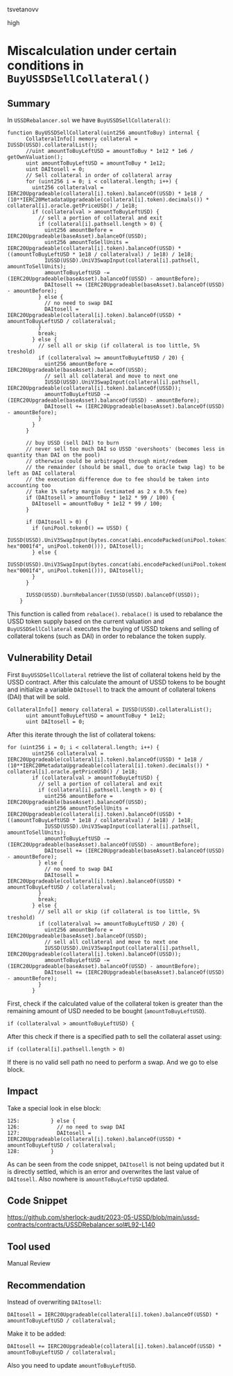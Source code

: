 tsvetanovv

high

# Miscalculation under certain conditions in `BuyUSSDSellCollateral()`

## Summary
In `USSDRebalancer.sol` we have `BuyUSSDSellCollateral()`:

```solidity
function BuyUSSDSellCollateral(uint256 amountToBuy) internal {
      CollateralInfo[] memory collateral = IUSSD(USSD).collateralList();
      //uint amountToBuyLeftUSD = amountToBuy * 1e12 * 1e6 / getOwnValuation();
      uint amountToBuyLeftUSD = amountToBuy * 1e12;
      uint DAItosell = 0;
      // Sell collateral in order of collateral array
      for (uint256 i = 0; i < collateral.length; i++) {
        uint256 collateralval = IERC20Upgradeable(collateral[i].token).balanceOf(USSD) * 1e18 / (10**IERC20MetadataUpgradeable(collateral[i].token).decimals()) * collateral[i].oracle.getPriceUSD() / 1e18;
        if (collateralval > amountToBuyLeftUSD) {
          // sell a portion of collateral and exit
          if (collateral[i].pathsell.length > 0) {
            uint256 amountBefore = IERC20Upgradeable(baseAsset).balanceOf(USSD);
            uint256 amountToSellUnits = IERC20Upgradeable(collateral[i].token).balanceOf(USSD) * ((amountToBuyLeftUSD * 1e18 / collateralval) / 1e18) / 1e18;
            IUSSD(USSD).UniV3SwapInput(collateral[i].pathsell, amountToSellUnits);
            amountToBuyLeftUSD -= (IERC20Upgradeable(baseAsset).balanceOf(USSD) - amountBefore);
            DAItosell += (IERC20Upgradeable(baseAsset).balanceOf(USSD) - amountBefore);
          } else {
            // no need to swap DAI
            DAItosell = IERC20Upgradeable(collateral[i].token).balanceOf(USSD) * amountToBuyLeftUSD / collateralval;
          }
          break;
        } else {
          // sell all or skip (if collateral is too little, 5% treshold)
          if (collateralval >= amountToBuyLeftUSD / 20) {
            uint256 amountBefore = IERC20Upgradeable(baseAsset).balanceOf(USSD);
            // sell all collateral and move to next one
            IUSSD(USSD).UniV3SwapInput(collateral[i].pathsell, IERC20Upgradeable(collateral[i].token).balanceOf(USSD));
            amountToBuyLeftUSD -= (IERC20Upgradeable(baseAsset).balanceOf(USSD) - amountBefore);
            DAItosell += (IERC20Upgradeable(baseAsset).balanceOf(USSD) - amountBefore);
          }
        }
      }  

      // buy USSD (sell DAI) to burn
      // never sell too much DAI so USSD 'overshoots' (becomes less in quantity than DAI on the pool)
      // otherwise could be arbitraged through mint/redeem
      // the remainder (should be small, due to oracle twap lag) to be left as DAI collateral
      // the execution difference due to fee should be taken into accounting too
      // take 1% safety margin (estimated as 2 x 0.5% fee)
      if (DAItosell > amountToBuy * 1e12 * 99 / 100) {
        DAItosell = amountToBuy * 1e12 * 99 / 100;
      } 

      if (DAItosell > 0) {
        if (uniPool.token0() == USSD) {
           IUSSD(USSD).UniV3SwapInput(bytes.concat(abi.encodePacked(uniPool.token1(), hex"0001f4", uniPool.token0())), DAItosell);
        } else {
           IUSSD(USSD).UniV3SwapInput(bytes.concat(abi.encodePacked(uniPool.token0(), hex"0001f4", uniPool.token1())), DAItosell);
        }
      }

      IUSSD(USSD).burnRebalancer(IUSSD(USSD).balanceOf(USSD));
    }
```
This function is called from `rebalace()`. 
`rebalace()`  is used to rebalance the USSD token supply based on the current valuation and `BuyUSSDSellCollateral` executes the buying of USSD tokens and selling of collateral tokens (such as DAI) in order to rebalance the token supply.

## Vulnerability Detail
First `BuyUSSDSellCollateral` retrieve the list of collateral tokens held by the USSD contract. After this calculate the amount of USSD tokens to be bought and initialize a variable `DAItosell` to track the amount of collateral tokens (DAI) that will be sold.
```solidity
CollateralInfo[] memory collateral = IUSSD(USSD).collateralList();
      uint amountToBuyLeftUSD = amountToBuy * 1e12;
      uint DAItosell = 0;
```
After this iterate through the list of collateral tokens:

```solidity
for (uint256 i = 0; i < collateral.length; i++) {
        uint256 collateralval = IERC20Upgradeable(collateral[i].token).balanceOf(USSD) * 1e18 / (10**IERC20MetadataUpgradeable(collateral[i].token).decimals()) * collateral[i].oracle.getPriceUSD() / 1e18;
        if (collateralval > amountToBuyLeftUSD) {
          // sell a portion of collateral and exit
          if (collateral[i].pathsell.length > 0) {
            uint256 amountBefore = IERC20Upgradeable(baseAsset).balanceOf(USSD);
            uint256 amountToSellUnits = IERC20Upgradeable(collateral[i].token).balanceOf(USSD) * ((amountToBuyLeftUSD * 1e18 / collateralval) / 1e18) / 1e18;
            IUSSD(USSD).UniV3SwapInput(collateral[i].pathsell, amountToSellUnits);
            amountToBuyLeftUSD -= (IERC20Upgradeable(baseAsset).balanceOf(USSD) - amountBefore);
            DAItosell += (IERC20Upgradeable(baseAsset).balanceOf(USSD) - amountBefore);
          } else {
            // no need to swap DAI
            DAItosell = IERC20Upgradeable(collateral[i].token).balanceOf(USSD) * amountToBuyLeftUSD / collateralval;
          }
          break;
        } else {
          // sell all or skip (if collateral is too little, 5% treshold)
          if (collateralval >= amountToBuyLeftUSD / 20) {
            uint256 amountBefore = IERC20Upgradeable(baseAsset).balanceOf(USSD);
            // sell all collateral and move to next one
            IUSSD(USSD).UniV3SwapInput(collateral[i].pathsell, IERC20Upgradeable(collateral[i].token).balanceOf(USSD));
            amountToBuyLeftUSD -= (IERC20Upgradeable(baseAsset).balanceOf(USSD) - amountBefore);
            DAItosell += (IERC20Upgradeable(baseAsset).balanceOf(USSD) - amountBefore);
          }
        }
```
First, check if the calculated value of the collateral token is greater than the remaining amount of USD needed to be bought (`amountToBuyLeftUSD`).
```solidity
if (collateralval > amountToBuyLeftUSD) {
```
After this check if there is a specified path to sell the collateral asset using:
```solidity
if (collateral[i].pathsell.length > 0)
```
If there is no valid sell path no need to perform a swap. And we go to else block.

## Impact

Take a special look in else block: 
```solidity
125:          } else {
126:            // no need to swap DAI
127:            DAItosell = IERC20Upgradeable(collateral[i].token).balanceOf(USSD) * amountToBuyLeftUSD / collateralval;
128:          }
```

As can be seen from the code snippet, `DAItosell` is not being updated but it is directly settled, which is an error and overwrites the last value of `DAItosell`. 
Also nowhere is `amountToBuyLeftUSD` updated.

## Code Snippet

https://github.com/sherlock-audit/2023-05-USSD/blob/main/ussd-contracts/contracts/USSDRebalancer.sol#L92-L140

## Tool used

Manual Review

## Recommendation

Instead of overwriting `DAItosell`:
```solidity
DAItosell = IERC20Upgradeable(collateral[i].token).balanceOf(USSD) * amountToBuyLeftUSD / collateralval;
```
Make it to be added:
```solidity
DAItosell += IERC20Upgradeable(collateral[i].token).balanceOf(USSD) * amountToBuyLeftUSD / collateralval;
```

Also you need to update `amountToBuyLeftUSD`.
